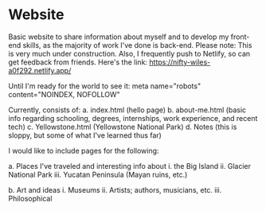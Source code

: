 # Website

Basic website to share information about myself and to develop my front-end skills, as the majority of work I've done is back-end. 
Please note: This is very much under construction. Also, I frequently push to Netlify, so can get feedback from friends. 
Here's the link: https://nifty-wiles-a0f292.netlify.app/ 

Until I'm ready for the world to see it:
meta name="robots" content="NOINDEX, NOFOLLOW"

Currently, consists of:
a. index.html (hello page)
b. about-me.html (basic info regarding schooling, degrees, internships, work experience, and recent tech)
c. Yellowstone.html (Yellowstone National Park) 
d. Notes (this is sloppy, but some of what I've learned thus far)

I would like to include pages for the following: 

a. Places I've traveled and interesting info about
i. the Big Island
ii. Glacier National Park
iii. Yucatan Peninsula (Mayan ruins, etc.)

b. Art and ideas 
i. Museums 
ii. Artists; authors, musicians, etc.
iii. Philosophical 


